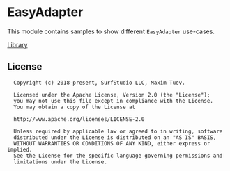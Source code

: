 # EasyAdapter
This module contains samples to show different `EasyAdapter` use-cases.

[Library](../easyadapter)


## License
```
  Copyright (c) 2018-present, SurfStudio LLC, Maxim Tuev.

  Licensed under the Apache License, Version 2.0 (the "License");
  you may not use this file except in compliance with the License.
  You may obtain a copy of the License at

  http://www.apache.org/licenses/LICENSE-2.0

  Unless required by applicable law or agreed to in writing, software
  distributed under the License is distributed on an "AS IS" BASIS,
  WITHOUT WARRANTIES OR CONDITIONS OF ANY KIND, either express or implied.
  See the License for the specific language governing permissions and
  limitations under the License.
```
